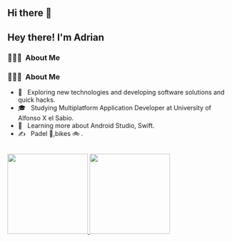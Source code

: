 ## Hi there 👋
<h2> Hey there! I'm Adrian</h2>

<h3> 👨🏻‍💻 &nbsp;About Me </h3>

<h3> 👨🏻‍💻 &nbsp;About Me </h3>

- 🤔 &nbsp; Exploring new technologies and developing software solutions and quick hacks.
- 🎓 &nbsp; Studying Multiplatform Application Developer  at University of Alfonso X el Sabio.
- 🌱 &nbsp; Learning more about Android Studio, Swift.
- ✍️ &nbsp; Padel 🎾,bikes 🚲 .

<br>
<a href="https://github.com/Adrian-Jareno">
 <img height="180em" src=https://github-readme-stats.vercel.app/api?username=Adrian-Jareno&theme=buefy&show_icons=true>
 <img height="180em" src=https://github-readme-stats.vercel.app/api/top-langs/?username=Adrian-Jareno&theme=buefy&layout=compact>
</a>
</br>

<!--
**Adrian-Jareno/Adrian-Jareno** is a ✨ _special_ ✨ repository because its `README.md` (this file) appears on your GitHub profile.

Here are some ideas to get you started:

- 🔭 I’m currently working on ...
- 🌱 I’m currently learning ...
- 👯 I’m looking to collaborate on ...
- 🤔 I’m looking for help with ...
- 💬 Ask me about ...
- 📫 How to reach me: ...
- 😄 Pronouns: ...
- ⚡ Fun fact: ...
-->

